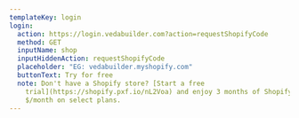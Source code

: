 ```yaml
---
templateKey: login
login:
  action: https://login.vedabuilder.com?action=requestShopifyCode
  method: GET
  inputName: shop
  inputHiddenAction: requestShopifyCode
  placeholder: "EG: vedabuilder.myshopify.com"
  buttonText: Try for free
  note: Don't have a Shopify store? [Start a free
    trial](https://shopify.pxf.io/nL2Voa) and enjoy 3 months of Shopify for 1
    $/month on select plans.
---
```

